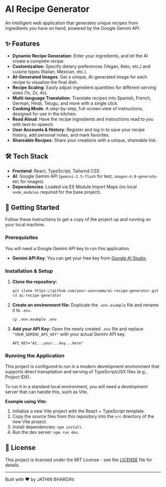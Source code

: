 # AI Recipe Generator

An intelligent web application that generates unique recipes from ingredients you have on hand, powered by the Google Gemini API.

## ✨ Features

*   **Dynamic Recipe Generation**: Enter your ingredients, and let the AI create a complete recipe.
*   **Customization**: Specify dietary preferences (Vegan, Keto, etc.) and cuisine types (Italian, Mexican, etc.).
*   **AI-Generated Images**: Get a unique, AI-generated image for each recipe to visualize the final dish.
*   **Recipe Scaling**: Easily adjust ingredient quantities for different serving sizes (1x, 2x, 4x).
*   **Multi-language Translation**: Translate recipes into Spanish, French, German, Hindi, Telugu, and more with a single click.
*   **Cooking Mode**: A step-by-step, full-screen view of instructions, designed for use in the kitchen.
*   **Read Aloud**: Have the recipe ingredients and instructions read to you with text-to-speech.
*   **User Accounts & History**: Register and log in to save your recipe history, add personal notes, and mark favorites.
*   **Shareable Recipes**: Share your creations with a unique, shareable link.

## 🛠️ Tech Stack

*   **Frontend**: React, TypeScript, Tailwind CSS
*   **AI**: Google Gemini API (`gemini-2.5-flash` for text, `imagen-4.0-generate-001` for images)
*   **Dependencies**: Loaded via ES Module Import Maps (no local `node_modules` required for the base project).

## 🚀 Getting Started

Follow these instructions to get a copy of the project up and running on your local machine.

### Prerequisites

You will need a Google Gemini API key to run this application.

*   **Gemini API Key**: You can get your free key from [Google AI Studio](https://aistudio.google.com/app/apikey).

### Installation & Setup

1.  **Clone the repository:**
    ```sh
    git clone https://github.com/your-username/ai-recipe-generator.git
    cd ai-recipe-generator
    ```

2.  **Create an environment file:**
    Duplicate the `.env.example` file and rename it to `.env`.

    ```sh
    cp .env.example .env
    ```

3.  **Add your API Key:**
    Open the newly created `.env` file and replace `"YOUR_GEMINI_API_KEY"` with your actual Gemini API key.

    ```
    API_KEY="AI...your...key...here"
    ```

### Running the Application

This project is configured to run in a modern development environment that supports direct transpilation and serving of TypeScript/JSX files (e.g., Project IDX).

To run it in a standard local environment, you will need a development server that can handle this, such as Vite.

**Example using Vite:**

1.  Initialize a new Vite project with the React + TypeScript template.
2.  Copy the source files from this repository into the `src` directory of the new Vite project.
3.  Install dependencies: `npm install`.
4.  Run the dev server: `npm run dev`.

## 📜 License

This project is licensed under the MIT License - see the [LICENSE](LICENSE) file for details.

---

Built with ❤️ by JATHIN BHARGAV.
